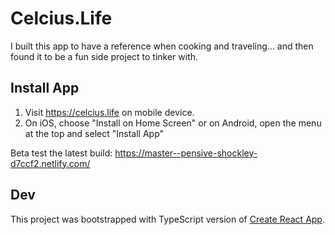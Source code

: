 # Celcius.Life

I built this app to have a reference when cooking and traveling… and then found it to be a fun side project to tinker with.

## Install App

1. Visit https://celcius.life on mobile device.
2. On iOS, choose "Install on Home Screen" or on Android, open the menu at the top and select "Install App"

Beta test the latest build: https://master--pensive-shockley-d7ccf2.netlify.com/

## Dev

This project was bootstrapped with TypeScript version of [Create React App](https://github.com/facebook/create-react-app).
